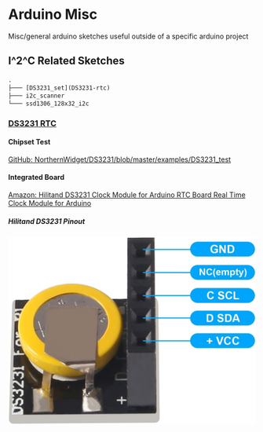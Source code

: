 # Arduino Misc
Misc/general arduino sketches useful outside of a specific arduino project

## I^2^C Related Sketches
```text
.
├─── [DS3231_set](DS3231-rtc)
├─── i2c_scanner
└─── ssd1306_128x32_i2c
```

### [DS3231 RTC](https://www.analog.com/en/products/ds3231.html#part-details)

#### Chipset Test
[GitHub: NorthernWidget/DS3231/blob/master/examples/DS3231_test](https://github.com/NorthernWidget/DS3231/blob/master/examples/DS3231_test/DS3231_test.ino)

#### Integrated Board
[Amazon: Hilitand DS3231 Clock Module for Arduino RTC Board Real Time Clock Module for Arduino](https://www.amazon.com/Hilitand-DS3231-Module-Arduino-Raspberry/dp/B08KH29Z9J)

##### Hilitand DS3231 Pinout
![DS3231 Pinout](https://github.com/crberus/arduino-misc/blob/media/images/DS3231_pinout.jpg)